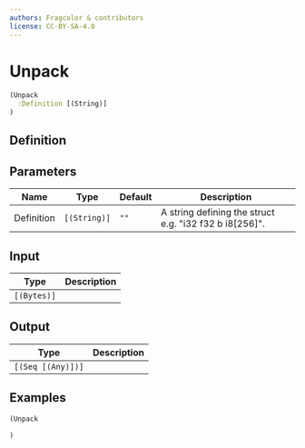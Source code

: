```yaml
---
authors: Fragcolor & contributors
license: CC-BY-SA-4.0
---
```



# Unpack

```clojure
(Unpack
  :Definition [(String)]
)
```


## Definition




## Parameters

| Name | Type | Default | Description |
|------|------|---------|-------------|
| Definition | `[(String)]` | `""` | A string defining the struct e.g. "i32 f32 b i8[256]". |


## Input

| Type | Description |
|------|-------------|
| `[(Bytes)]` |  |


## Output

| Type | Description |
|------|-------------|
| `[(Seq [(Any)])]` |  |


## Examples

```clojure
(Unpack

)
```
